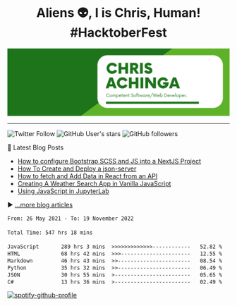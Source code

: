 <h1 align="center">
Aliens 👽, I is Chris, Human! #HacktoberFest
</h1>

![chris-achinga](cover.png)

<hr />

![Twitter Follow](https://img.shields.io/twitter/follow/achinga_chris?style=social) ![GitHub User's stars](https://img.shields.io/github/stars/achingachris?style=social) ![GitHub followers](https://img.shields.io/github/followers/achingachris?style=social)

📘 Latest Blog Posts

<!-- BLOG-POST-LIST:START -->
- [How to configure Bootstrap SCSS and JS into a NextJS Project](https://chrisdevcode.hashnode.dev/how-to-configure-bootstrap-scss-and-js-into-a-nextjs-project)
- [How To Create and Deploy a json-server](https://chrisdevcode.hashnode.dev/how-to-create-and-deploy-a-json-server)
- [How to fetch and Add Data in React from an API](https://chrisdevcode.hashnode.dev/how-to-fetch-and-add-data-in-react-from-an-api)
- [Creating A Weather Search App in Vanilla JavaScript](https://chrisdevcode.hashnode.dev/creating-a-weather-search-app-in-vanilla-javascript)
- [Using JavaScript in JupyterLab](https://chrisdevcode.hashnode.dev/using-javascript-in-jupyterlab)
<!-- BLOG-POST-LIST:END -->

▶ [...more blog articles](https://chrisdevcode.hashnode.dev/)


<!-- Wakatime stats -->

<!--START_SECTION:waka-->

```text
From: 26 May 2021 - To: 19 November 2022

Total Time: 547 hrs 18 mins

JavaScript       289 hrs 3 mins  >>>>>>>>>>>>>------------   52.82 %
HTML             68 hrs 42 mins  >>>----------------------   12.55 %
Markdown         46 hrs 43 mins  >>-----------------------   08.54 %
Python           35 hrs 32 mins  >>-----------------------   06.49 %
JSON             30 hrs 55 mins  >------------------------   05.65 %
C#               13 hrs 36 mins  >------------------------   02.49 %
```

<!--END_SECTION:waka-->


[![spotify-github-profile](https://spotify-github-profile.vercel.app/api/view?uid=cs6w6h23jn0fj3asinfnztn5r&cover_image=true&theme=novatorem&show_offline=true&bar_color=177514&bar_color_cover=false)](https://spotify-github-profile.vercel.app/api/view?uid=cs6w6h23jn0fj3asinfnztn5r&redirect=true)
